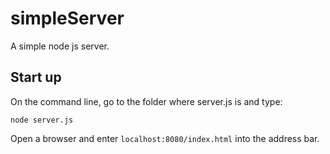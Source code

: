 # simpleServer
A simple node js server.

## Start up

On the command line, go to the folder where server.js is and type:
```
node server.js
```

Open a browser and enter `localhost:8080/index.html` into the address bar.
